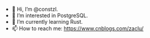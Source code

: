 - 👋 Hi, I’m @constzl.
- 👀 I’m interested in PostgreSQL.
- 🌱 I’m currently learning Rust.
- 📫 How to reach me: https://www.cnblogs.com/zaclu/

<!---
constzl/constzl is a ✨ special ✨ repository because its `README.md` (this file) appears on your GitHub profile.
You can click the Preview link to take a look at your changes.
--->
